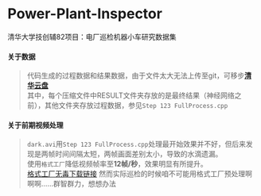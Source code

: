 # Power-Plant-Inspector
清华大学技创辅82项目：电厂巡检机器小车研究数据集  

#### 关于数据

> 代码生成的过程数据和结果数据，由于文件太大无法上传至git，可移步[**清华云盘**](https://cloud.tsinghua.edu.cn/#group/4445/lib/76d50336-c98e-49a0-a3df-7415cc6f3f19)  
其中，每个压缩文件中RESULT文件夹存放的是最终结果（神经网络之前），其他文件夹存放过程数据，参见`Step 123 FullProcess.cpp`  

#### 关于前期视频处理

> `dark.avi`用`Step 123 FullProcess.cpp`处理最开始效果并不好，但后来发现是两帧时间间隔太短，两帧画面差别太小，导致的水滴遗漏。  
使用`格式工厂`降低视频帧率至**12帧/秒**，效果明显有所提升。  
[格式工厂无毒下载链接](http://soft.onlinedown.net/soft/983615.htm)
然而实际巡检的时候咱不可能用格式工厂预处理啊啊啊……群智群力，想想办法  
